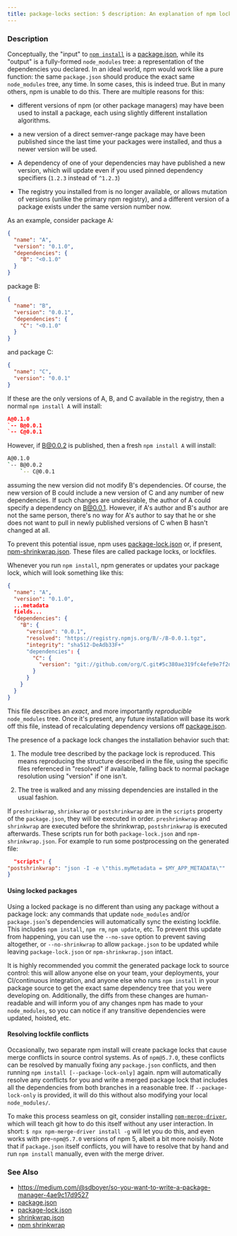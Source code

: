 ```yaml
---
title: package-locks section: 5 description: An explanation of npm lockfiles
---
```


### Description

Conceptually, the "input" to [`npm install`](/commands/npm-install) is a [package.json](/configuring-npm/package-json),
while its
"output" is a fully-formed `node_modules` tree: a representation of the dependencies you declared. In an ideal world,
npm would work like a pure function: the same `package.json` should produce the exact same `node_modules`
tree, any time. In some cases, this is indeed true. But in many others, npm is unable to do this. There are multiple
reasons for this:

* different versions of npm (or other package managers) may have been used to install a package, each using slightly
  different installation algorithms.

* a new version of a direct semver-range package may have been published since the last time your packages were
  installed, and thus a newer version will be used.

* A dependency of one of your dependencies may have published a new version, which will update even if you used pinned
  dependency specifiers (`1.2.3` instead of `^1.2.3`)

* The registry you installed from is no longer available, or allows mutation of versions (unlike the primary npm
  registry), and a different version of a package exists under the same version number now.

As an example, consider package A:

```json
{
  "name": "A",
  "version": "0.1.0",
  "dependencies": {
    "B": "<0.1.0"
  }
}
```

package B:

```json
{
  "name": "B",
  "version": "0.0.1",
  "dependencies": {
    "C": "<0.1.0"
  }
}
```

and package C:

```json
{
  "name": "C",
  "version": "0.0.1"
}
```

If these are the only versions of A, B, and C available in the registry, then a normal `npm install A` will install:

```json
A@0.1.0
`-- B@0.0.1
`-- C@0.0.1
```

However, if B@0.0.2 is published, then a fresh `npm install A` will install:

```bash
A@0.1.0
`-- B@0.0.2
    `-- C@0.0.1
```

assuming the new version did not modify B's dependencies. Of course, the new version of B could include a new version of
C and any number of new dependencies. If such changes are undesirable, the author of A could specify a dependency on
B@0.0.1. However, if A's author and B's author are not the same person, there's no way for A's author to say that he or
she does not want to pull in newly published versions of C when B hasn't changed at all.

To prevent this potential issue, npm uses [package-lock.json](/configuring-npm/package-lock-json) or, if
present, [npm-shrinkwrap.json](/configuring-npm/shrinkwrap-json). These files are called package locks, or lockfiles.

Whenever you run `npm install`, npm generates or updates your package lock, which will look something like this:

```json
{
  "name": "A",
  "version": "0.1.0",
  ...metadata
  fields...
  "dependencies": {
    "B": {
      "version": "0.0.1",
      "resolved": "https://registry.npmjs.org/B/-/B-0.0.1.tgz",
      "integrity": "sha512-DeAdb33F+"
      "dependencies": {
        "C": {
          "version": "git://github.com/org/C.git#5c380ae319fc4efe9e7f2d9c78b0faa588fd99b4"
        }
      }
    }
  }
}
```

This file describes an *exact*, and more importantly *reproducible*
`node_modules` tree. Once it's present, any future installation will base its work off this file, instead of
recalculating dependency versions off
[package.json](/configuring-npm/package-json).

The presence of a package lock changes the installation behavior such that:

1. The module tree described by the package lock is reproduced. This means reproducing the structure described in the
   file, using the specific files referenced in "resolved" if available, falling back to normal package resolution
   using "version" if one isn't.

2. The tree is walked and any missing dependencies are installed in the usual fashion.

If `preshrinkwrap`, `shrinkwrap` or `postshrinkwrap` are in the `scripts`
property of the `package.json`, they will be executed in order. `preshrinkwrap`
and `shrinkwrap` are executed before the shrinkwrap, `postshrinkwrap` is executed afterwards. These scripts run for
both `package-lock.json` and
`npm-shrinkwrap.json`. For example to run some postprocessing on the generated file:

```json
  "scripts": {
"postshrinkwrap": "json -I -e \"this.myMetadata = $MY_APP_METADATA\""
}
```

#### Using locked packages

Using a locked package is no different than using any package without a package lock: any commands that
update `node_modules` and/or `package.json`'s dependencies will automatically sync the existing lockfile. This
includes `npm install`, `npm rm`, `npm update`, etc. To prevent this update from happening, you can use the `--no-save`
option to prevent saving altogether, or
`--no-shrinkwrap` to allow `package.json` to be updated while leaving
`package-lock.json` or `npm-shrinkwrap.json` intact.

It is highly recommended you commit the generated package lock to source control: this will allow anyone else on your
team, your deployments, your CI/continuous integration, and anyone else who runs `npm install` in your package source to
get the exact same dependency tree that you were developing on. Additionally, the diffs from these changes are
human-readable and will inform you of any changes npm has made to your `node_modules`, so you can notice if any
transitive dependencies were updated, hoisted, etc.

#### Resolving lockfile conflicts

Occasionally, two separate npm install will create package locks that cause merge conflicts in source control systems.
As of `npm@5.7.0`, these conflicts can be resolved by manually fixing any `package.json` conflicts, and then
running `npm install [--package-lock-only]` again. npm will automatically resolve any conflicts for you and write a
merged package lock that includes all the dependencies from both branches in a reasonable tree. If
`--package-lock-only` is provided, it will do this without also modifying your local `node_modules/`.

To make this process seamless on git, consider installing
[`npm-merge-driver`](https://npm.im/npm-merge-driver), which will teach git how to do this itself without any user
interaction. In short: `$ npx npm-merge-driver install -g` will let you do this, and even works with pre-`npm@5.7.0`
versions of npm 5, albeit a bit more noisily. Note that if
`package.json` itself conflicts, you will have to resolve that by hand and run
`npm install` manually, even with the merge driver.

### See Also

* https://medium.com/@sdboyer/so-you-want-to-write-a-package-manager-4ae9c17d9527
* [package.json](/configuring-npm/package-json)
* [package-lock.json](/configuring-npm/package-lock-json)
* [shrinkwrap.json](/configuring-npm/shrinkwrap-json)
* [npm shrinkwrap](/commands/npm-shrinkwrap)
